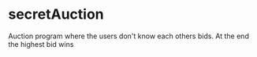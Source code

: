 # secretAuction
Auction program where the users don't know each others bids. At the end the highest bid wins
